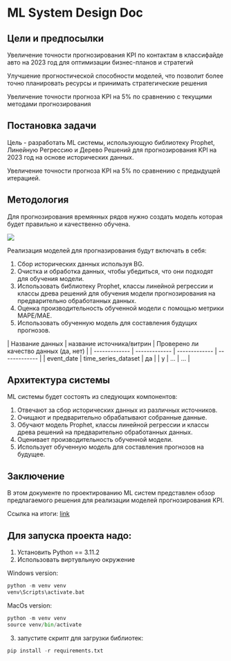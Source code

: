 # ML System Design Doc

## Цели и предпосылки

Увеличение точности прогнозирования KPI по контактам в классифайде авто на 2023 год для оптимизации бизнес-планов и стратегий

Улучшение прогностической способности моделей, что позволит более точно планировать ресурсы и принимать стратегические решения

Увеличение точности прогноза KPI на 5% по сравнению с текущими методами прогнозирования

## Постановка задачи

Цель - разработать ML системы, использующую библиотеку Prophet, Линейную Регрессию и Дерево Решений для прогнозирования KPI на 2023 год на основе исторических данных.

Увеличение точности прогноза KPI на 5% по сравнению с предыдущей итерацией.

## Методология 

Для прогнозирования времянных рядов нужно создать модель которая будет правильно и качественно обучена.

<img src="https://www.researchgate.net/publication/353910205/figure/fig1/AS:1059279146582016@1629563237018/Work-Flow-Diagram-of-Prophet-Model.ppm "/>

Реализация моделей для прогназирования будут включать в себя:

1. Сбор исторических данных используя BG.
2. Очистка и обработка данных, чтобы убедиться, что они подходят для обучения модели.
3. Использовать библиотеку Prophet, классы линейной регрессии и классы древа решений для обучения модели прогнозирования на предварительно обработанных данных.
4. Оценка производительность обученной модели с помощью метрики MAPE/МАЕ.
5. Использовать обученную модель для составления будущих прогнозов.

| Название данных  | название источника/витрин | Проверено ли качество данных (да, нет) |
| ------------- | ------------- | ------------- | ------------- |
| event_date | time_series_dataset | да |
| y  | ...  | ... |

## Архитектура системы

ML системы будет состоять из следующих компонентов:

1. Отвечают за сбор исторических данных из различных источников.
2. Очищают и предварительно обрабатывают собранные данные.
3. Обучают модель Prophet, классы линейной регрессии и классы древа решений на предварительно обработанных данных.
4. Оценивает производительность обученной модели.
5. Использует обученную модель для составления прогнозов на будущее.

## Заключение

В этом документе по проектированию ML систем представлен обзор предлагаемого решения для реализации моделей прогнозирования KPI.

Ссылка на итоги: <a href="https://docs.google.com/spreadsheets/d/1SCrRotrVIynC7i3tvmwmAev1hLPHBZN_nfhcjEbVfek/edit?usp=sharing">link</a>

## Для запуска проекта надо:

1. Установить Python == 3.11.2
2. Использовать виртувльную окружение 

Windows version:

```python
python -m venv venv
venv\Scripts\activate.bat
```

MacOs version:

```python
python -m venv venv
source venv/bin/activate
```

3. запустите скрипт для загрузки библиотек: 

```python
pip install -r requirements.txt
```